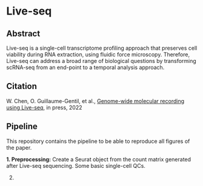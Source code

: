 # Live-seq

## Abstract
Live-seq is a single-cell transcriptome profiling approach that preserves cell viability during RNA extraction, using fluidic force microscopy. Therefore, Live-seq can address a broad range of biological questions by transforming scRNA-seq from an end-point to a temporal analysis approach.

## Citation
W. Chen, O. Guillaume-Gentil, et al., [Genome-wide molecular recording using Live-seq](https://www.biorxiv.org/content/10.1101/2021.03.24.436752v1), in press, 2022

## Pipeline
This repository contains the pipeline to be able to reproduce all figures of the paper.

**1. Preprocessing:** Create a Seurat object from the count matrix generated after Live-seq sequencing. Some basic single-cell QCs.

2. 
